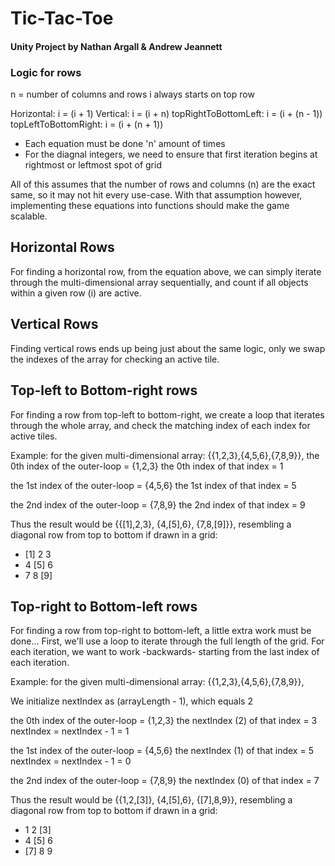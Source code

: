 # Tic-Tac-Toe
#### Unity Project by Nathan Argall & Andrew Jeannett

### Logic for rows
n = number of columns and rows
i always starts on top row

   Horizontal: i = (i + 1)
   Vertical: i = (i + n)
   topRightToBottomLeft: i = (i + (n - 1))  
   topLeftToBottomRight: i = (i + (n + 1))

- Each equation must be done 'n' amount of times 
- For the diagnal integers, we need to ensure that first iteration begins at rightmost or leftmost spot of grid

All of this assumes that the number of rows and columns (n) are the exact same, so it may not hit every use-case. 
With that assumption however, implementing these equations into functions should make the game scalable.

## Horizontal Rows
For finding a horizontal row, from the equation above, we can 
simply iterate through the multi-dimensional array sequentially, 
and count if all objects within a given row (i) are active.

## Vertical Rows
Finding vertical rows ends up being just about the same logic, 
only we swap the indexes of the array for checking an active tile.

## Top-left to Bottom-right rows
For finding a row from top-left to bottom-right, we create a loop 
that iterates through the whole array, and check the matching index of each index
for active tiles.
    
Example: for the given multi-dimensional array: {{1,2,3},{4,5,6},{7,8,9}}, 
the 0th index of the outer-loop = {1,2,3}
the 0th index of that index = 1

the 1st index of the outer-loop = {4,5,6}
the 1st index of that index = 5

the 2nd index of the outer-loop = {7,8,9}
the 2nd index of that index = 9 

Thus the result would be {{[1],2,3}, {4,[5],6}, {7,8,[9]}}, 
resembling a diagonal row from top to bottom if drawn in a grid:

- [1] 2 3
- 4 [5] 6
- 7 8 [9]

## Top-right to Bottom-left rows
For finding a row from top-right to bottom-left, a little extra work must be done...
First, we'll use a loop to iterate through the full length of the grid.
For each iteration, we want to work -backwards- starting from the last index of each iteration.
    
Example: for the given multi-dimensional array: {{1,2,3},{4,5,6},{7,8,9}}, 
    
We initialize nextIndex as (arrayLength - 1), which equals 2
    
the 0th index of the outer-loop = {1,2,3}
the nextIndex (2) of that index = 3
nextIndex = nextIndex - 1 = 1

the 1st index of the outer-loop = {4,5,6}
the nextIndex (1) of that index = 5
nextIndex = nextIndex - 1 = 0

the 2nd index of the outer-loop = {7,8,9}
the nextIndex (0) of that index = 7

Thus the result would be {{1,2,[3]}, {4,[5],6}, {[7],8,9}}, 
resembling a diagonal row from top to bottom if drawn in a grid:

- 1 2 [3]
- 4 [5] 6
- [7] 8 9

